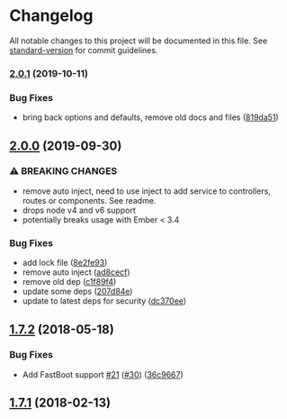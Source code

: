 # Changelog

All notable changes to this project will be documented in this file. See [standard-version](https://github.com/conventional-changelog/standard-version) for commit guidelines.

### [2.0.1](https://github.com/knownasilya/ember-toastr/compare/v2.0.0...v2.0.1) (2019-10-11)


### Bug Fixes

* bring back options and defaults, remove old docs and files ([819da51](https://github.com/knownasilya/ember-toastr/commit/819da51))

## [2.0.0](https://github.com/knownasilya/ember-toastr/compare/v1.7.2...v2.0.0) (2019-09-30)


### ⚠ BREAKING CHANGES

* remove auto inject, need to use inject to add service to controllers, routes or components. See readme.
* drops node v4 and v6 support
* potentially breaks usage with Ember < 3.4

### Bug Fixes

* add lock file ([8e2fe93](https://github.com/knownasilya/ember-toastr/commit/8e2fe93))
* remove auto inject ([ad8cecf](https://github.com/knownasilya/ember-toastr/commit/ad8cecf))
* remove old dep ([c1f89f4](https://github.com/knownasilya/ember-toastr/commit/c1f89f4))
* update some deps ([207d84e](https://github.com/knownasilya/ember-toastr/commit/207d84e))
* update to latest deps for security ([dc370ee](https://github.com/knownasilya/ember-toastr/commit/dc370ee))

<a name="1.7.2"></a>
## [1.7.2](https://github.com/knownasilya/ember-toastr/compare/v1.7.1...v1.7.2) (2018-05-18)


### Bug Fixes

* Add FastBoot support [#21](https://github.com/knownasilya/ember-toastr/issues/21) ([#30](https://github.com/knownasilya/ember-toastr/issues/30)) ([36c9667](https://github.com/knownasilya/ember-toastr/commit/36c9667))



<a name="1.7.1"></a>
## [1.7.1](https://github.com/knownasilya/ember-toastr/compare/v1.7.0...v1.7.1) (2018-02-13)

